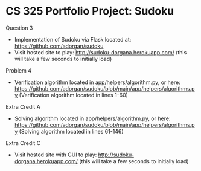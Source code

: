 # CS 325 Portfolio Project: Sudoku
Question 3
  - Implementation of Sudoku via Flask located at: https://github.com/adorgan/sudoku
  - Visit hosted site to play: http://sudoku-dorgana.herokuapp.com/
  (this will take a few seconds to initially load)

Problem 4
  - Verification algorithm located in app/helpers/algorithm.py, or here: https://github.com/adorgan/sudoku/blob/main/app/helpers/algorithms.py
  (Verification algorithm located in lines 1-60)

Extra Credit A
  - Solving algorithm located in app/helpers/algorithm.py, or here: https://github.com/adorgan/sudoku/blob/main/app/helpers/algorithms.py
  (Solving algorithm located in lines 61-146)

Extra Credit C
  - Visit hosted site with GUI to play: http://sudoku-dorgana.herokuapp.com/
  (this will take a few seconds to initially load)

